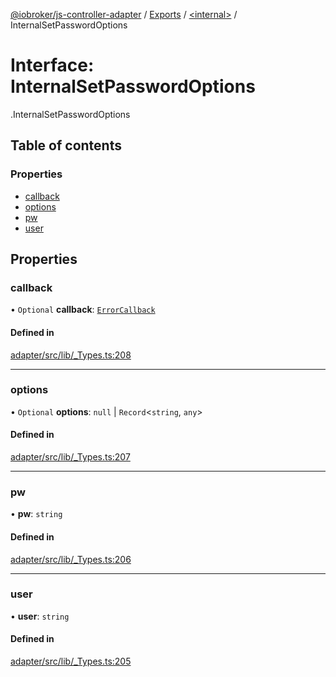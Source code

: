 [@iobroker/js-controller-adapter](../README.md) / [Exports](../modules.md) / [<internal\>](../modules/internal_.md) / InternalSetPasswordOptions

# Interface: InternalSetPasswordOptions

[<internal>](../modules/internal_.md).InternalSetPasswordOptions

## Table of contents

### Properties

- [callback](internal_.InternalSetPasswordOptions.md#callback)
- [options](internal_.InternalSetPasswordOptions.md#options)
- [pw](internal_.InternalSetPasswordOptions.md#pw)
- [user](internal_.InternalSetPasswordOptions.md#user)

## Properties

### callback

• `Optional` **callback**: [`ErrorCallback`](../modules/internal_.md#errorcallback)

#### Defined in

[adapter/src/lib/_Types.ts:208](https://github.com/ioBroker/ioBroker.js-controller/blob/ce27fae4/packages/adapter/src/lib/_Types.ts#L208)

___

### options

• `Optional` **options**: ``null`` \| `Record`<`string`, `any`\>

#### Defined in

[adapter/src/lib/_Types.ts:207](https://github.com/ioBroker/ioBroker.js-controller/blob/ce27fae4/packages/adapter/src/lib/_Types.ts#L207)

___

### pw

• **pw**: `string`

#### Defined in

[adapter/src/lib/_Types.ts:206](https://github.com/ioBroker/ioBroker.js-controller/blob/ce27fae4/packages/adapter/src/lib/_Types.ts#L206)

___

### user

• **user**: `string`

#### Defined in

[adapter/src/lib/_Types.ts:205](https://github.com/ioBroker/ioBroker.js-controller/blob/ce27fae4/packages/adapter/src/lib/_Types.ts#L205)
